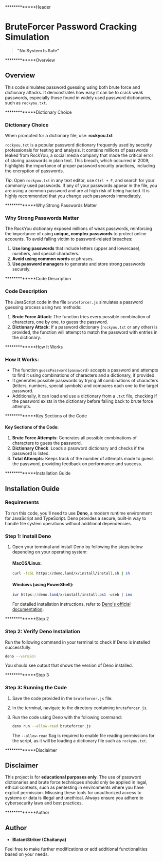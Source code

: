 
*************Header
# BruteForcer Password Cracking Simulation

> **"No System Is Safe"**

*************Overview

## Overview

This code simulates password guessing using both brute force and dictionary attacks. It demonstrates how easy it can be to crack weak passwords, especially those found in widely used password dictionaries, such as `rockyou.txt`.

*************Dictionary Choice

### Dictionary Choice

When prompted for a dictionary file, use: **rockyou.txt**

`rockyou.txt` is a popular password dictionary frequently used by security professionals for testing and analysis. It contains millions of passwords leaked from RockYou, a social media company that made the critical error of storing passwords in plain text. This breach, which occurred in 2009, highlights the importance of proper password security practices, including the encryption of passwords.

*Tip*: Open `rockyou.txt` in any text editor, use `Ctrl + F`, and search for your commonly used passwords. If any of your passwords appear in the file, you are using a common password and are at high risk of being hacked. It is highly recommended that you change such passwords immediately.

*************Why Strong Passwords Matter

### Why Strong Passwords Matter

The RockYou dictionary exposed millions of weak passwords, reinforcing the importance of using **unique, complex passwords** to protect online accounts. To avoid falling victim to password-related breaches:

1. **Use long passwords** that include letters (upper and lowercase), numbers, and special characters.
2. **Avoid using common words** or phrases.
3. **Use password managers** to generate and store strong passwords securely.

*************Code Description

### Code Description

The JavaScript code in the file `bruteforcer.js` simulates a password guessing process using two methods:

1. **Brute Force Attack**: The function tries every possible combination of characters, one by one, to guess the password.
2. **Dictionary Attack**: If a password dictionary (`rockyou.txt` or any other) is provided, the function will attempt to match the password with entries in the dictionary.

*************How It Works

### How It Works:

- The function `guessPassword(password)` accepts a password and attempts to find it using combinations of characters and a dictionary, if provided.
- It generates possible passwords by trying all combinations of characters (letters, numbers, special symbols) and compares each one to the target password.
- Additionally, it can load and use a dictionary from a `.txt` file, checking if the password exists in the dictionary before falling back to brute force attempts.

*************Key Sections of the Code

#### Key Sections of the Code:

1. **Brute Force Attempts**: Generates all possible combinations of characters to guess the password.
2. **Dictionary Check**: Loads a password dictionary and checks if the password is listed.
3. **Total Attempts**: Keeps track of the number of attempts made to guess the password, providing feedback on performance and success.

*************Installation Guide

## Installation Guide

### Requirements

To run this code, you'll need to use **Deno**, a modern runtime environment for JavaScript and TypeScript. Deno provides a secure, built-in way to handle file system operations without additional dependencies.

### Step 1: Install Deno

1. Open your terminal and install Deno by following the steps below depending on your operating system:

   #### MacOS/Linux:
   ```bash
   curl -fsSL https://deno.land/x/install/install.sh | sh
   ```

   #### Windows (using PowerShell):
   ```powershell
   iwr https://deno.land/x/install/install.ps1 -useb | iex
   ```

   For detailed installation instructions, refer to [Deno's official documentation](https://deno.land/manual/getting_started/installation).

*************Step 2

### Step 2: Verify Deno Installation

Run the following command in your terminal to check if Deno is installed successfully:
```bash
deno --version
```

You should see output that shows the version of Deno installed.

*************Step 3

### Step 3: Running the Code

1. Save the code provided in the `bruteforcer.js` file.
2. In the terminal, navigate to the directory containing `bruteforcer.js`.
3. Run the code using Deno with the following command:
   ```bash
   deno run --allow-read bruteforcer.js
   ```

   The `--allow-read` flag is required to enable file reading permissions for the script, as it will be loading a dictionary file such as `rockyou.txt`.

*************Disclaimer

## Disclaimer

This project is for **educational purposes only**. The use of password dictionaries and brute force techniques should only be applied in legal, ethical contexts, such as pentesting in environments where you have explicit permission. Misusing these tools for unauthorized access to systems or data is illegal and unethical. Always ensure you adhere to cybersecurity laws and best practices.

*************Author

## Author

- **BlatantStriker (Chaitanya)**

Feel free to make further modifications or add additional functionalities based on your needs.
